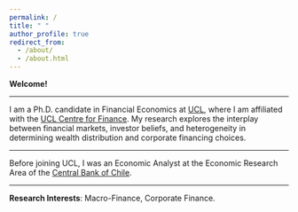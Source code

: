 ```yaml
---
permalink: /
title: " "
author_profile: true
redirect_from: 
  - /about/
  - /about.html
---
```

**Welcome!**

------
I am a Ph.D. candidate in Financial Economics at [UCL](https://www.ucl.ac.uk), where I am affiliated with the [UCL Centre for Finance](https://www.centreforfinance.org/index.htm). My research explores the interplay between financial markets, investor beliefs, and heterogeneity in determining wealth distribution and corporate financing choices.

------
Before joining UCL, I was an Economic Analyst at the Economic Research Area of the [Central Bank of Chile](https://portalbiblioteca.bcentral.cl/en/web/banco-central/).

------
**Research Interests**: Macro-Finance, Corporate Finance.